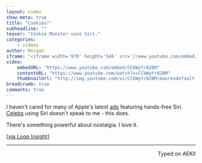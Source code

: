 ```yaml
---
layout: video
show_meta: true
title: "Cookies!"
subheadline: ""
teaser: "Cookie Monster uses Siri."
categories:
    - videos
author: Morgan
iframe: "<iframe width='970' height='546' src='//www.youtube.com/embed/CCbWyYr82BM' frameborder='0' allowfullscreen></iframe>"
video:
    embedURL: "https://www.youtube.com/embed/CCbWyYr82BM"
    contentURL: "https://www.youtube.com/watch?v=CCbWyYr82BM"
    thumbnailUrl: "http://img.youtube.com/vi/CCbWyYr82BM/maxresdefault.jpg"
breadcrumb: true
comments: true
---
```


I haven't cared for many of Apple's latest [ads](https://www.youtube.com/watch?v=PkYT88LXr6o) featuring hands-free Siri. [Celebs](https://www.youtube.com/watch?v=oLcz6IfecaA) using Siri doesn't speak to me - this does.

There's something powerful about nostalgia. I love it.

[[via Loop Insight](http://www.loopinsight.com/2016/03/17/cookie-monster-stars-in-new-apple-ad/)]

 ---
<p align="right">Typed on AEKII</p>
